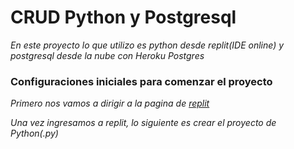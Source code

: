 # CRUD Python y Postgresql
_En este proyecto lo que utilizo es python desde replit(IDE online) y postgresql desde la nube con Heroku Postgres_

### Configuraciones iniciales para comenzar el proyecto
_Primero nos vamos a dirigir a la pagina de <a href="https://replit.com/signup?from=landing">replit</a>_

_Una vez ingresamos a replit, lo siguiente es crear el proyecto de Python(.py)_
